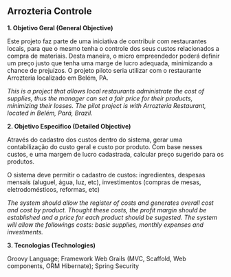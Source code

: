 ## Arrozteria Controle

**1. Objetivo Geral (General Objective)**

Este projeto faz parte de uma iniciativa de contribuir com restaurantes locais, para que o mesmo tenha o controle dos seus custos relacionados a compra de materiais. Desta maneira, o micro empreendedor poderá definir um preço justo que tenha uma marge de lucro adequada, minimizando a chance de prejuízos. O projeto piloto seria utilizar com o restaurante Arrozteria localizado em Belém, PA.

*This is a project that allows local restaurants administrate the cost of supplies, thus the manager can set a fair price for their products, minimizing their losses. The pilot project is with Arrozteria Restaurant, located in Belém, Pará, Brazil.*

**2. Objetivo Especifico (Detailed Objective)**

Através do cadastro dos custos dentro do sistema, gerar uma contabilização do custo geral e custo por produto. Com base nesses custos, e uma margem de lucro cadastrada, calcular preço sugerido para os produtos.

O sistema deve permitir o cadastro de custos: ingredientes, despesas mensais (aluguel, água, luz, etc), investimentos (compras de mesas, eletrodomésticos, reformas, etc)

*The system should allow the register of costs and generates overall cost and cost by product. Thought these costs, the profit margin should be established and a price for each product should be sugested. The system will allow the followings costs: basic supplies, monthly expenses and investments.*

**3. Tecnologias (Technologies)**

Groovy Language;
Framework Web Grails (MVC, Scaffold, Web components, ORM Hibernate);
Spring Security
